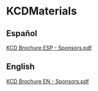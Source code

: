 # KCDMaterials
## Español
[KCD Brochure ESP - Sponsors.pdf](https://github.com/fhcn-io/KCDMaterials/files/11029825/KCD.Brochure.ESP.-.Sponsors21Mar.pdf)

## English
[KCD Brochure EN - Sponsors.pdf](https://github.com/fhcn-io/KCDMaterials/files/11029822/KCD.Brochure.EN.-.Sponsors21Mar.pdf)
